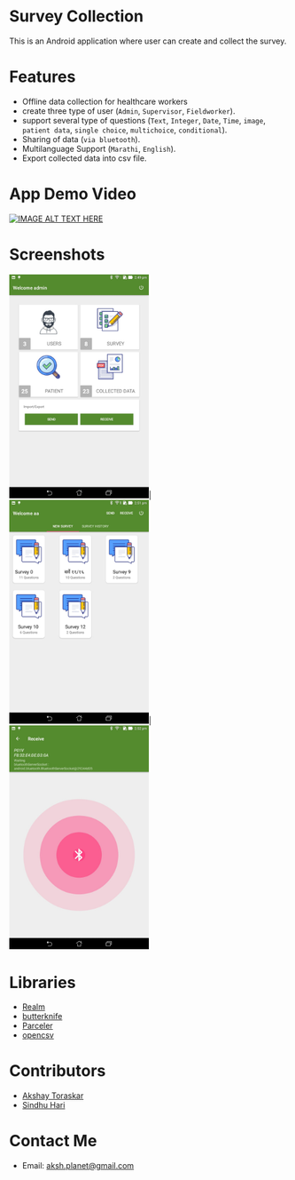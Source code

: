 # Survey Collection

This is an Android application where user can create and collect the survey.


# Features

- Offline data collection for healthcare workers
- create three type of user (`Admin`, `Supervisor`, `Fieldworker`).
- support several type of questions (`Text`, `Integer`, `Date`, `Time`, `image`, `patient data`, `single choice`, `multichoice`, `conditional`).
- Sharing of data (`via bluetooth`).
- Multilanguage Support (`Marathi`, `English`).
- Export collected data into csv file.


# App Demo Video
[![IMAGE ALT TEXT HERE](http://img.youtube.com/vi/PV1YA3uthQ0/0.jpg)](http://www.youtube.com/watch?v=PV1YA3uthQ0)

# Screenshots

<img src="./Screenshot/Screenshot_2017-03-09-14-49-43.jpg" width="50%" height="50%">|<img src="./Screenshot/Screenshot_2017-03-09-14-51-52.jpg" width="50%" height="50%">|<img src="./Screenshot/Screenshot_2017-03-09-14-52-43.jpg" width="50%" height="50%">

# Libraries

- [Realm](https://github.com/realm/realm-java)
- [butterknife](https://github.com/JakeWharton/butterknife)
- [Parceler](https://github.com/johncarl81/parceler)
- [opencsv](http://opencsv.sourceforge.net/)


# Contributors

- [Akshay Toraskar](https://github.com/AkshayToraskar)
- [Sindhu Hari](https://github.com/sindhuee)

# Contact Me

- Email: aksh.planet@gmail.com



